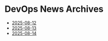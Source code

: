 # DevOps News Archives

- [2025-08-12](news_summary_2025-08-12.md)
- [2025-08-13](news_summary_2025-08-13.md)
- [2025-08-14](news_summary_2025-08-14.md)
